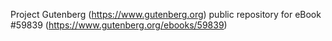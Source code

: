Project Gutenberg (https://www.gutenberg.org) public repository for
eBook #59839 (https://www.gutenberg.org/ebooks/59839)
